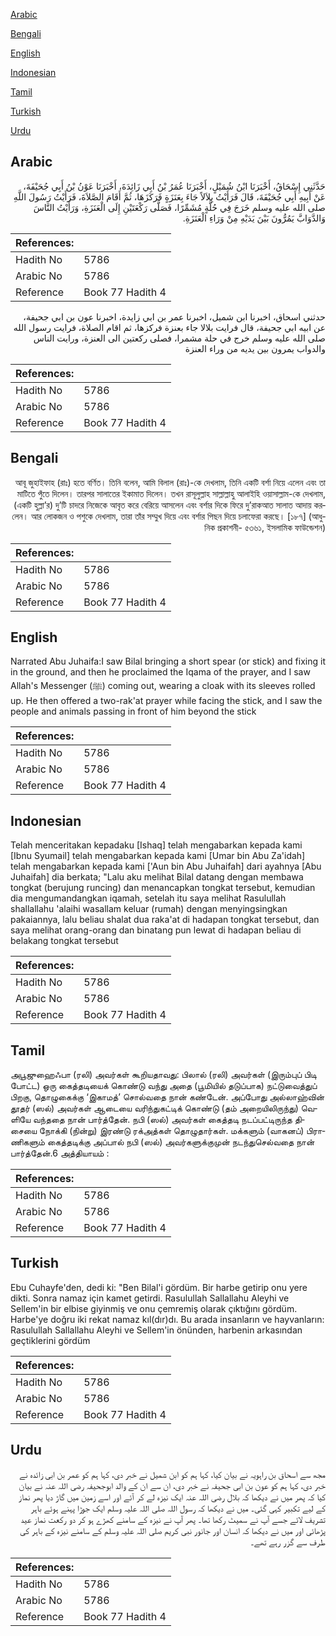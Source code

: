[Arabic](#arabic)

[Bengali](#bengali)

[English](#english)

[Indonesian](#indonesian)

[Tamil](#tamil)

[Turkish](#turkish)

[Urdu](#urdu)

## Arabic


<div dir="rtl" lang="ar" style={{fontSize:'larger',backgroundColor:'#f8f9fa',padding:20}}>
حَدَّثَنِي إِسْحَاقُ، أَخْبَرَنَا ابْنُ شُمَيْلٍ، أَخْبَرَنَا عُمَرُ بْنُ أَبِي زَائِدَةَ، أَخْبَرَنَا عَوْنُ بْنُ أَبِي جُحَيْفَةَ، عَنْ أَبِيهِ أَبِي جُحَيْفَةَ، قَالَ فَرَأَيْتُ بِلاَلاً جَاءَ بِعَنَزَةٍ فَرَكَزَهَا، ثُمَّ أَقَامَ الصَّلاَةَ، فَرَأَيْتُ رَسُولَ اللَّهِ صلى الله عليه وسلم خَرَجَ فِي حُلَّةٍ مُشَمِّرًا، فَصَلَّى رَكْعَتَيْنِ إِلَى الْعَنَزَةِ، وَرَأَيْتُ النَّاسَ وَالدَّوَابَّ يَمُرُّونَ بَيْنَ يَدَيْهِ مِنْ وَرَاءِ الْعَنَزَةِ‏.‏
</div>
<div style={{backgroundColor:'#f8f9fa',padding:20, marginBottom: 10}}><table> <thead> <tr> <th>References:</th> <th></th> </tr> </thead> <tbody><tr><td>Hadith No</td><td>5786</td></tr><tr><td>Arabic No</td><td>5786</td></tr><tr><td>Reference</td><td>Book 77 Hadith 4</td></tr></tbody></table></div>


<div dir="rtl" lang="ar" style={{fontSize:'larger',backgroundColor:'#f8f9fa',padding:20}}>
حدثني اسحاق، اخبرنا ابن شميل، اخبرنا عمر بن ابي زايدة، اخبرنا عون بن ابي جحيفة، عن ابيه ابي جحيفة، قال فرايت بلالا جاء بعنزة فركزها، ثم اقام الصلاة، فرايت رسول الله صلى الله عليه وسلم خرج في حلة مشمرا، فصلى ركعتين الى العنزة، ورايت الناس والدواب يمرون بين يديه من وراء العنزة
</div>
<div style={{backgroundColor:'#f8f9fa',padding:20, marginBottom: 10}}><table> <thead> <tr> <th>References:</th> <th></th> </tr> </thead> <tbody><tr><td>Hadith No</td><td>5786</td></tr><tr><td>Arabic No</td><td>5786</td></tr><tr><td>Reference</td><td>Book 77 Hadith 4</td></tr></tbody></table></div>

## Bengali


<div dir="rtl" lang="bn" style={{fontSize:'larger',backgroundColor:'#f8f9fa',padding:20}}>
আবূ জুহাইফাহ (রাঃ) হতে বর্ণিত। তিনি বলেন, আমি বিলাল (রাঃ)-কে দেখলাম, তিনি একটি বর্শা নিয়ে এলেন এবং তা মাটিতে পুঁতে দিলেন। তারপর সালাতের ইকামাত দিলেন। তখন রাসূলুল্লাহ সাল্লাল্লাহু আলাইহি ওয়াসাল্লাম-কে দেখলাম, (একটি হুল্লা’র) দু’টি চাদরে নিজেকে আবৃত করে বেরিয়ে আসলেন এবং বর্শার দিকে ফিরে দু’রাকআত সালাত আদায় করলেন। আর লোকজন ও পশুকে দেখলাম, তারা তাঁর সম্মুখ দিয়ে এবং বর্শার পিছন দিয়ে চলাফেরা করছে। [১৮৭] (আধুনিক প্রকাশনী- ৫৩৬১, ইসলামিক ফাউন্ডেশন)
</div>
<div style={{backgroundColor:'#f8f9fa',padding:20, marginBottom: 10}}><table> <thead> <tr> <th>References:</th> <th></th> </tr> </thead> <tbody><tr><td>Hadith No</td><td>5786</td></tr><tr><td>Arabic No</td><td>5786</td></tr><tr><td>Reference</td><td>Book 77 Hadith 4</td></tr></tbody></table></div>

## English


<div dir="ltr" lang="en" style={{fontSize:'larger',backgroundColor:'#f8f9fa',padding:20}}>
Narrated Abu Juhaifa:I saw Bilal bringing a short spear (or stick) and fixing it in the ground, and then he proclaimed the Iqama of the prayer, and I saw Allah's Messenger (ﷺ) coming out, wearing a cloak with its sleeves rolled up. He then offered a two-rak'at prayer while facing the stick, and I saw the people and animals passing in front of him beyond the stick
</div>
<div style={{backgroundColor:'#f8f9fa',padding:20, marginBottom: 10}}><table> <thead> <tr> <th>References:</th> <th></th> </tr> </thead> <tbody><tr><td>Hadith No</td><td>5786</td></tr><tr><td>Arabic No</td><td>5786</td></tr><tr><td>Reference</td><td>Book 77 Hadith 4</td></tr></tbody></table></div>

## Indonesian


<div dir="ltr" lang="id" style={{fontSize:'larger',backgroundColor:'#f8f9fa',padding:20}}>
Telah menceritakan kepadaku [Ishaq] telah mengabarkan kepada kami [Ibnu Syumail] telah mengabarkan kepada kami [Umar bin Abu Za'idah] telah mengabarkan kepada kami ['Aun bin Abu Juhaifah] dari ayahnya [Abu Juhaifah] dia berkata; "Lalu aku melihat Bilal datang dengan membawa tongkat (berujung runcing) dan menancapkan tongkat tersebut, kemudian dia mengumandangkan iqamah, setelah itu saya melihat Rasulullah shallallahu 'alaihi wasallam keluar (rumah) dengan menyingsingkan pakaiannya, lalu beliau shalat dua raka'at di hadapan tongkat tersebut, dan saya melihat orang-orang dan binatang pun lewat di hadapan beliau di belakang tongkat tersebut
</div>
<div style={{backgroundColor:'#f8f9fa',padding:20, marginBottom: 10}}><table> <thead> <tr> <th>References:</th> <th></th> </tr> </thead> <tbody><tr><td>Hadith No</td><td>5786</td></tr><tr><td>Arabic No</td><td>5786</td></tr><tr><td>Reference</td><td>Book 77 Hadith 4</td></tr></tbody></table></div>

## Tamil


<div dir="ltr" lang="ta" style={{fontSize:'larger',backgroundColor:'#f8f9fa',padding:20}}>
அபூஜுஹைஃபா (ரலி) அவர்கள் கூறியதாவது: பிலால் (ரலி) அவர்கள் (இரும்புப் பிடி போட்ட) ஒரு கைத்தடியைக் கொண்டு வந்து அதை (பூமியில் தடுப்பாக) நட்டுவைத்துப் பிறகு, தொழுகைக்கு ‘இகாமத்’ சொல்வதை நான் கண்டேன். அப்போது அல்லாஹ்வின் தூதர் (ஸல்) அவர்கள் ஆடையை வரிந்துகட்டிக் கொண்டு (தம் அறையிலிருந்து) வெளியே வந்ததை நான் பார்த்தேன். நபி (ஸல்) அவர்கள் கைத்தடி நடப்பட்டிருந்த திசையை நோக்கி (நின்று) இரண்டு ரக்அத்கள் தொழுதார்கள். மக்களும் (வாகனப்) பிராணிகளும் கைத்தடிக்கு அப்பால் நபி (ஸல்) அவர்களுக்குமுன் நடந்துசெல்வதை நான் பார்த்தேன்.6 அத்தியாயம் :
</div>
<div style={{backgroundColor:'#f8f9fa',padding:20, marginBottom: 10}}><table> <thead> <tr> <th>References:</th> <th></th> </tr> </thead> <tbody><tr><td>Hadith No</td><td>5786</td></tr><tr><td>Arabic No</td><td>5786</td></tr><tr><td>Reference</td><td>Book 77 Hadith 4</td></tr></tbody></table></div>

## Turkish


<div dir="ltr" lang="tr" style={{fontSize:'larger',backgroundColor:'#f8f9fa',padding:20}}>
Ebu Cuhayfe'den, dedi ki: "Ben Bilal'i gördüm. Bir harbe getirip onu yere dikti. Sonra namaz için kamet getirdi. Rasulullah Sallallahu Aleyhi ve Sellem'in bir elbise giyinmiş ve onu çemremiş olarak çıktığını gördüm. Harbe'ye doğru iki rekat namaz kıl(dır)dı. Bu arada insanların ve hayvanların: Rasulullah Sallallahu Aleyhi ve Sellem'in önünden, harbenin arkasından geçtiklerini gördüm
</div>
<div style={{backgroundColor:'#f8f9fa',padding:20, marginBottom: 10}}><table> <thead> <tr> <th>References:</th> <th></th> </tr> </thead> <tbody><tr><td>Hadith No</td><td>5786</td></tr><tr><td>Arabic No</td><td>5786</td></tr><tr><td>Reference</td><td>Book 77 Hadith 4</td></tr></tbody></table></div>

## Urdu


<div dir="rtl" lang="ur" style={{fontSize:'larger',backgroundColor:'#f8f9fa',padding:20}}>
مجھ سے اسحاق بن راہویہ نے بیان کیا، کہا ہم کو ابن شمیل نے خبر دی، کہا ہم کو عمر بن ابی زائدہ نے خبر دی، کہا ہم کو عون بن ابی جحیفہ نے خبر دی، ان سے ان کے والد ابوجحیفہ رضی اللہ عنہ نے بیان کیا کہ پھر میں نے دیکھا کہ بلال رضی اللہ عنہ ایک نیزہ لے کر آئے اور اسے زمین میں گاڑ دیا پھر نماز کے لیے تکبیر کہی گئی۔ میں نے دیکھا کہ رسول اللہ صلی اللہ علیہ وسلم ایک جوڑا پہنے ہوئے باہر تشریف لائے جسے آپ نے سمیٹ رکھا تھا۔ پھر آپ نے نیزہ کے سامنے کھڑے ہو کر دو رکعت نماز عید پڑھائی اور میں نے دیکھا کہ انسان اور جانور نبی کریم صلی اللہ علیہ وسلم کے سامنے نیزہ کے باہر کی طرف سے گزر رہے تھے۔
</div>
<div style={{backgroundColor:'#f8f9fa',padding:20, marginBottom: 10}}><table> <thead> <tr> <th>References:</th> <th></th> </tr> </thead> <tbody><tr><td>Hadith No</td><td>5786</td></tr><tr><td>Arabic No</td><td>5786</td></tr><tr><td>Reference</td><td>Book 77 Hadith 4</td></tr></tbody></table></div>